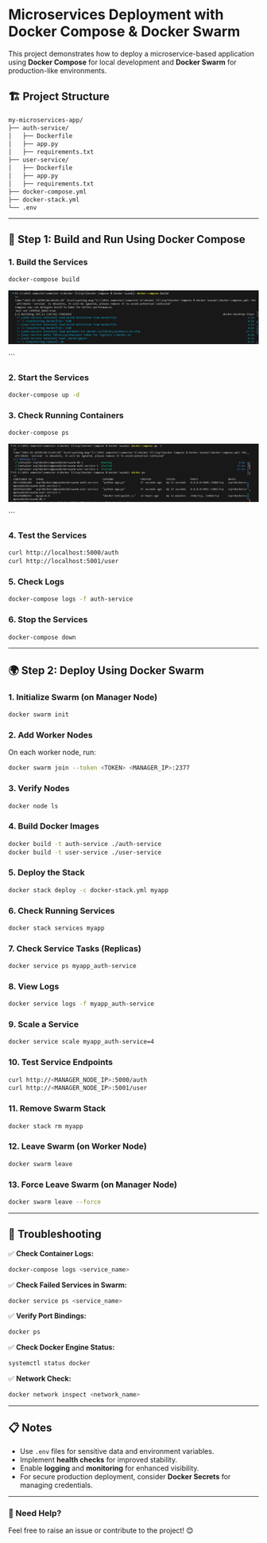 
# Microservices Deployment with Docker Compose & Docker Swarm

This project demonstrates how to deploy a microservice-based application using **Docker Compose** for local development and **Docker Swarm** for production-like environments.

## 🏗️ Project Structure
```
my-microservices-app/
├── auth-service/
│   ├── Dockerfile
│   ├── app.py
│   ├── requirements.txt
├── user-service/
│   ├── Dockerfile
│   ├── app.py
│   ├── requirements.txt
├── docker-compose.yml
├── docker-stack.yml
└── .env
```

---

## 🚀 Step 1: Build and Run Using Docker Compose

### 1. **Build the Services**
```bash
docker-compose build
```
<p align="center">
  <img src="https://github.com/Himanshu5619/Docker-Container/blob/main/Exp7(Docker%20Compose%20%26%20Docker%20Swarm)/SS/Screenshot%202025-03-28%20094901.png" alt="Build the Services">
</p>
```

### 2. **Start the Services**
```bash
docker-compose up -d
```

### 3. **Check Running Containers**
```bash
docker-compose ps
```
<p align="center">
  <img src="https://github.com/Himanshu5619/Docker-Container/blob/main/Exp7(Docker%20Compose%20%26%20Docker%20Swarm)/SS/Screenshot%202025-03-28%20095556.png" alt="Build the Services">
</p>
```

### 4. **Test the Services**
```bash
curl http://localhost:5000/auth
curl http://localhost:5001/user
```

### 5. **Check Logs**
```bash
docker-compose logs -f auth-service
```

### 6. **Stop the Services**
```bash
docker-compose down
```

---

## 🌍 Step 2: Deploy Using Docker Swarm

### 1. **Initialize Swarm (on Manager Node)**
```bash
docker swarm init
```

### 2. **Add Worker Nodes**
On each worker node, run:
```bash
docker swarm join --token <TOKEN> <MANAGER_IP>:2377
```

### 3. **Verify Nodes**
```bash
docker node ls
```

### 4. **Build Docker Images**
```bash
docker build -t auth-service ./auth-service
docker build -t user-service ./user-service
```

### 5. **Deploy the Stack**
```bash
docker stack deploy -c docker-stack.yml myapp
```

### 6. **Check Running Services**
```bash
docker stack services myapp
```

### 7. **Check Service Tasks (Replicas)**
```bash
docker service ps myapp_auth-service
```

### 8. **View Logs**
```bash
docker service logs -f myapp_auth-service
```

### 9. **Scale a Service**
```bash
docker service scale myapp_auth-service=4
```

### 10. **Test Service Endpoints**
```bash
curl http://<MANAGER_NODE_IP>:5000/auth
curl http://<MANAGER_NODE_IP>:5001/user
```

### 11. **Remove Swarm Stack**
```bash
docker stack rm myapp
```

### 12. **Leave Swarm (on Worker Node)**
```bash
docker swarm leave
```

### 13. **Force Leave Swarm (on Manager Node)**
```bash
docker swarm leave --force
```

---

## 🔎 Troubleshooting

✅ **Check Container Logs:**
```bash
docker-compose logs <service_name>
```

✅ **Check Failed Services in Swarm:**
```bash
docker service ps <service_name>
```

✅ **Verify Port Bindings:**
```bash
docker ps
```

✅ **Check Docker Engine Status:**
```bash
systemctl status docker
```

✅ **Network Check:**
```bash
docker network inspect <network_name>
```

---

## 📋 Notes
- Use `.env` files for sensitive data and environment variables.
- Implement **health checks** for improved stability.
- Enable **logging** and **monitoring** for enhanced visibility.
- For secure production deployment, consider **Docker Secrets** for managing credentials.

---

### 🚨 Need Help?
Feel free to raise an issue or contribute to the project! 😊

